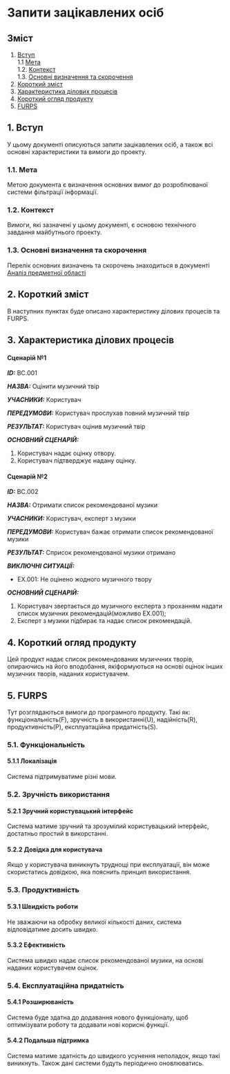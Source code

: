 # Запити зацікавлених осіб
 
## Зміст
   1. [Вступ](#l1)<br>
      1.1 [Мета](#l11)<br>
      1.2. [Контекст](#l12)<br>
      1.3. [Основні визначення та скорочення](#l13)<br>
   2. [Короткий зміст](#l2)<br>
   3. [Характеристика ділових процесів](#l3)<br>
   4. [Короткий огляд продукту](#l4)<br>
   5. [FURPS](#l5)<br>

   


## <a name="l1">1. Вступ</a>

У цьому документі описуються запити зацікавлених осіб, а також всі основні характеристики та вимоги до проекту.

### <a name="l11">1.1. Мета</a>

Метою документа є визначення основних вимог до розроблюваної системи фільтрації інформації.

### <a name="l12">1.2. Контекст</a>

Вимоги, які зазначені у цьому документі, є основою технічного завдання майбутнього проекту.


### <a name="l13">1.3. Основні визначення та скорочення</a>
Перелік основних визначень та скорочень знаходиться в документі [Аналіз предметної області](state-of-the-art.md)


## <a name="l2">2. Короткий зміст</a>

В наступних пунктах буде описано характеристику ділових процесів та FURPS.

## <a name="l3">3. Характеристика ділових процесів</a>


#### Сценарій №1

***ID:*** BC.001
       
***НАЗВА:*** Оцінити музичний твір

***УЧАСНИКИ:*** Користувач

***ПЕРЕДУМОВИ:*** Користувач прослухав повний музичний твір 

***РЕЗУЛЬТАТ:*** Користувач оцінив музичний твір

***ОСНОВНИЙ СЦЕНАРІЙ:*** 
1. Користувач надає оцінку отвору.
2. Користувач підтверджує надану оцінку.


#### Сценарій №2

***ID:*** BC.002

***НАЗВА:*** Отримати список рекомендованої музики

***УЧАСНИКИ:*** Користувач, експерт з музики

***ПЕРЕДУМОВИ:*** Користувач бажає отримати список рекомендованої музики

***РЕЗУЛЬТАТ:*** Сприсок рекомендованої музики отримано

***ВИКЛЮЧНІ СИТУАЦІЇ:*** 
 - EX.001: Не оцінено жодного музичного твору

***ОСНОВНИЙ СЦЕНАРІЙ:***
1. Користувач звертається до музичного експерта з проханням надати список музичних рекомендацій(можливо EX.001);
2. Експерт з музики підбирає та надає список рекомендацій.

## <a name="l4">4. Короткий огляд продукту</a>

Цей продукт надає список рекомендованих музиччних творів, опираючись на його вподобання, якіформуються на основі оцінок інших музичних творів, наданих користувачем. 

## <a name="l5">5. FURPS</a>
Тут розглядаються вимоги до програмного продукту. Такі як: функціональність(F), зручність в використанні(U), надійність(R), продуктивність(P), експлуатаційна придатність(S).

### <a name="l51">5.1. Функціональність</a>

#### 5.1.1 Локалізація

Система підтримуватиме різні мови.

### <a name="l52">5.2. Зручність використання</a>

#### 5.2.1 Зручний користувацький інтерфейс

Система матиме зручний та зрозумілий користувацький інтерфейс, достатньо простий в викорстанні.

#### 5.2.2 Довідка для користувача

Якщо у користувача виникнуть труднощі при експлуатації, він може скористатись довідкою, яка пояснить принцип використання.

### <a name="l53">5.3. Продуктивність</a>

#### 5.3.1 Швидкість роботи

Не зважаючи на обробку великої кількості даних, система відповідатиме досить швидко.

#### 5.3.2 Ефективність

Система швидко надає список рекомендованої музики, на основі наданих користувачем оцінок.

### <a name="l54">5.4. Експлуатаційна придатність</a>

#### 5.4.1 Розширюваність

Система буде здатна до додавання нового функціоналу, щоб оптимізувати роботу та додавати нові корисні функції.

#### 5.4.2 Подальша підтримка
Система матиме здатність до швидкого усунення неполадок, якщо такі виникнуть. Також дані системи будуть періодично оновлюватись.